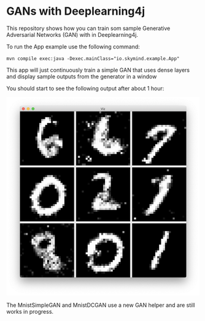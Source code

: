 # GANs with Deeplearning4j

This repository shows how you can train som sample Generative Adversarial 
Networks (GAN) with in Deeplearning4j.

To run the App example use the following command:

```
mvn compile exec:java -Dexec.mainClass="io.skymind.example.App"
```

This app will just continuously train a simple GAN that uses dense layers and 
display sample outputs from the generator in a window

You should start to see the following output after about 1 hour:

![sample image result](screenshot.png)

The MnistSimpleGAN and MnistDCGAN use a new GAN helper and are 
still works in progress.